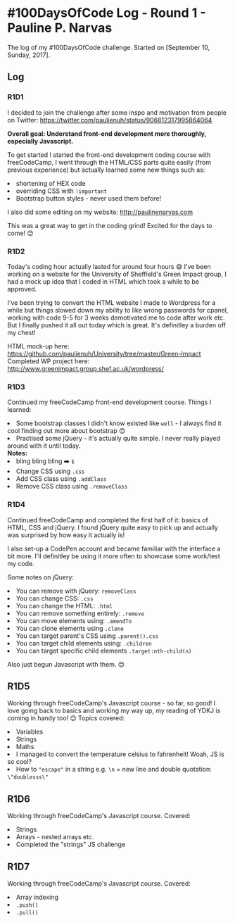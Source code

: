 # #100DaysOfCode Log - Round 1 - Pauline P. Narvas

The log of my #100DaysOfCode challenge. Started on [September 10, Sunday, 2017].

## Log

### R1D1 
I decided to join the challenge after some inspo and motivation from people on Twitter: https://twitter.com/paulienuh/status/906812317995864064

<strong>Overall goal: Understand front-end development more thoroughly, especially Javascript. </strong>

To get started I started the front-end development coding course with freeCodeCamp, I went through the HTML/CSS parts quite easily (from previous experience) but actually learned some new things such as:
<li>shortening of HEX code </li>
<li> overriding CSS with <code>!important</code> </li>
<li>Bootstrap button styles - never used them before!</li>

I also did some editing on my website: http://paulinenarvas.com

This was a great way to get in the coding grind! Excited for the days to come! 😊

### R1D2
Today's coding hour actually lasted for around four hours 😅 I've been working on a website for the University of Sheffield's Green Impact group, I had a mock up idea that I coded in HTML which took a while to be approved. 

I've been trying to convert the HTML website I made to Wordpress for a while but things slowed down my ability to like wrong passwords for cpanel, working with code 9-5 for 3 weeks demotivated me to code after work etc. But I finally pushed it all out today which is great. It's definitley a burden off my chest! 

HTML mock-up here: https://github.com/paulienuh/University/tree/master/Green-Impact
Completed WP project here: http://www.greenimpact.group.shef.ac.uk/wordpress/

### R1D3
Continued my freeCodeCamp front-end development course. Things I learned:

<li>Some bootstrap classes I didn't know existed like <code>well</code> - I always find it cool finding out more about bootstrap 😊</li>
<li>Practised some jQuery - it's actually quite simple. I never really played around with it until today. </li>
<strong>Notes:</strong>
<li>bling bling bling ➡️ <code>$</code></li>
<li>Change CSS using <code>.css</code></li>
<li>Add CSS class using <code>.addClass</code></li>
<li>Remove CSS class using <code>.removeClass</code></li>

### R1D4
Continued freeCodeCamp and completed the first half of it: basics of HTML, CSS and jQuery. I found jQuery quite easy to pick up and actually was surprised by how easy it actually is!

I also set-up a CodePen account and became familiar with the interface a bit more. I'll definitley be using it more often to showcase some work/test my code.

Some notes on jQuery:
<li> You can remove with jQuery: <code>removeClass</code></li>
<li> You can change CSS: <code>.css</code></li>
<li> You can change the HTML: <code>.html</code></li>
<li> You can remove something entirely: <code>.remove</code></li>
<li> You can move elements using: <code>.amendTo</code></li>
<li> You can clone elements using <code>.clone</code></li>
<li> You can target parent's CSS using <code>.parent().css</code></li>
<li> You can target child elements using: <code>.children</code></li>
<li> You can target specific child elements <code>.target:nth-child(n)</code></li>

Also just begun Javascript with them. 😊

## R1D5
Working through freeCodeCamp's Javascript course - so far, so good! I love going back to basics and working my way up, my reading of YDKJ is coming in handy too! 😊 Topics covered:

<li> Variables</li>
<li>Strings</li>
<li>Maths</li>
<li>I managed to convert the temperature celsius to fahrenheit! Woah, JS is so cool? </li>
<li> How to <code>"escape"</code> in a string e.g. <code>\n</code> = new line and double quotation: <code>\"doublesss\"</code></li>

## R1D6
Working through freeCodeCamp's Javascript course. Covered:
<li> Strings</li>
<li>Arrays - nested arrays etc.</li>
<li>Completed the "strings" JS challenge</li>

## R1D7
Working through freeCodeCamp's Javascript course. Covered:
<li>Array indexing</li>
<li><code>.push()</code></li>
<li><code>.pull()</code></li>

